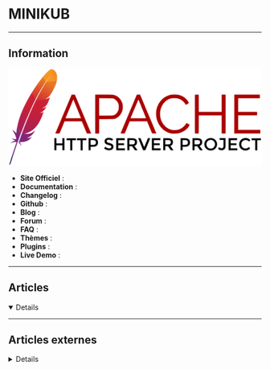 # MINIKUB
----

## <i class="fa-solid fa-hashtag"></i> Information

![Logo](../../_media/apps/apache_http_server/apache_http_server_logo.svg ':size=250 :no-zoom')


> <i class="fa-solid fa-quote-left"></i>  <i class="fa-solid fa-quote-left fa-rotate-180"></i>


- <i class="fa-solid fa-globe"></i> **Site Officiel** : 
- <i class="fa-solid fa-book"></i> **Documentation** : 
- <i class="fa-solid fa-file-circle-question"></i> **Changelog** : 
- <i class="fa-brands fa-github"></i> **Github** : 
- <i class="fab fa-blogger-b"></i> **Blog** :
- <i class="fas fa-comments"></i> **Forum** :
- <i class="far fa-question-circle"></i> **FAQ** : 
- <i class="far fa-calendar-alt"></i> **Thèmes** : 
- <i class="fas fa-tools"></i> **Plugins** : 
- <i class="far fa-calendar-alt"></i> **Live Demo** : 

---

## <i class="fa-regular fa-newspaper"></i> Articles

<details open>

</details>

---

## <i class="fa-solid fa-glasses"></i> Articles externes

<details>

- [First steps with Istio on Kubernetes on Minikube on Windows 10](https://technology.amis.nl/2017/10/25/first-steps-with-istio-on-kubernetes-on-minikube-on-windows-10/)
- [How to learn Kubernetes with Minikube](https://www.hpe.com/us/en/insights/articles/how-to-learn-kubernetes-with-minikube-1812.html)
- [Installing Minikube and Kubernetes on Windows 10](https://technology.amis.nl/2017/10/24/installing-minikube-and-kubernetes-on-windows-10/)
- [Running Kubernetes 1.10 using MiniKube on Windows 10 (adding kubectl and helm/tiller)](https://technology.amis.nl/2018/08/13/running-kubernetes-1-10-using-minikube-on-windows-10-adding-kubectl-and-helm-tiller/)

</details>